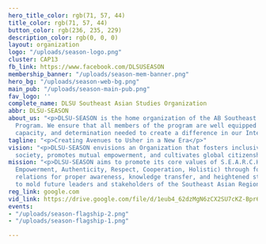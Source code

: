 ```yaml
---
hero_title_color: rgb(71, 57, 44)
title_color: rgb(71, 57, 44)
button_color: rgb(236, 235, 229)
description_color: rgb(0, 0, 0)
layout: organization
logo: "/uploads/season-logo.png"
cluster: CAP13
fb_link: https://www.facebook.com/DLSUSEASON
membership_banner: "/uploads/season-mem-banner.png"
hero_bg: "/uploads/season-web-bg.png"
main_pub: "/uploads/season-main-pub.png"
fav_logo: ''
complete_name: DLSU Southeast Asian Studies Organization
abbr: DLSU-SEASON
about_us: "<p>DLSU-SEASON is the home organization of the AB Southeast Asian Studies
  Program. We ensure that all members of the program are well equipped with the knowledge,
  capacity, and determination needed to create a difference in our International Region.</p>"
tagline: "<p>Creating Avenues to Usher in a New Era</p>"
vision: "<p>DLSU-SEASON envisions an Organization that fosters inclusivity, a peaceful
  society, promotes mutual empowerment, and cultivates global citizenship for all.</p>"
mission: "<p>DLSU-SEASON aims to promote its core values of S.E.A.R.C.H. (Service,
  Empowerment, Authenticity, Respect, Cooperation, Holistic) through fostering community
  relations for proper awareness, knowledge transfer, and heightened student involvement
  to mold future leaders and stakeholders of the Southeast Asian Region.</p>"
reg_link: google.com
vid_link: https://drive.google.com/file/d/1eub4_62dzMgN6zCX2SU7cKZ-Bpr68o3F/preview
events:
- "/uploads/season-flagship-2.png"
- "/uploads/season-flagship-1.png"

---
```

